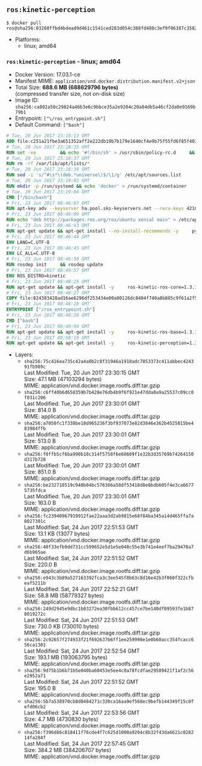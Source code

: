 ## `ros:kinetic-perception`

```console
$ docker pull ros@sha256:03260ffbd4bdead9d461c1541ced283d054c388fd488c3ef9f06387c35821d24
```

-	Platforms:
	-	linux; amd64

### `ros:kinetic-perception` - linux; amd64

-	Docker Version: 17.03.1-ce
-	Manifest MIME: `application/vnd.docker.distribution.manifest.v2+json`
-	Total Size: **688.6 MB (688629796 bytes)**  
	(compressed transfer size, not on-disk size)
-	Image ID: `sha256:ca802a50c29824a46b3e6c9bbce35a2e9204c20a84db5a46cf2da0e9169b79b1`
-	Entrypoint: `["\/ros_entrypoint.sh"]`
-	Default Command: `["bash"]`

```dockerfile
# Tue, 20 Jun 2017 23:18:13 GMT
ADD file:c251a21fbe3a651352aff2e222db19b7b179e1640cf4e9b75f55fd6f85f40366 in / 
# Tue, 20 Jun 2017 23:18:35 GMT
RUN set -xe 		&& echo '#!/bin/sh' > /usr/sbin/policy-rc.d 	&& echo 'exit 101' >> /usr/sbin/policy-rc.d 	&& chmod +x /usr/sbin/policy-rc.d 		&& dpkg-divert --local --rename --add /sbin/initctl 	&& cp -a /usr/sbin/policy-rc.d /sbin/initctl 	&& sed -i 's/^exit.*/exit 0/' /sbin/initctl 		&& echo 'force-unsafe-io' > /etc/dpkg/dpkg.cfg.d/docker-apt-speedup 		&& echo 'DPkg::Post-Invoke { "rm -f /var/cache/apt/archives/*.deb /var/cache/apt/archives/partial/*.deb /var/cache/apt/*.bin || true"; };' > /etc/apt/apt.conf.d/docker-clean 	&& echo 'APT::Update::Post-Invoke { "rm -f /var/cache/apt/archives/*.deb /var/cache/apt/archives/partial/*.deb /var/cache/apt/*.bin || true"; };' >> /etc/apt/apt.conf.d/docker-clean 	&& echo 'Dir::Cache::pkgcache ""; Dir::Cache::srcpkgcache "";' >> /etc/apt/apt.conf.d/docker-clean 		&& echo 'Acquire::Languages "none";' > /etc/apt/apt.conf.d/docker-no-languages 		&& echo 'Acquire::GzipIndexes "true"; Acquire::CompressionTypes::Order:: "gz";' > /etc/apt/apt.conf.d/docker-gzip-indexes 		&& echo 'Apt::AutoRemove::SuggestsImportant "false";' > /etc/apt/apt.conf.d/docker-autoremove-suggests
# Tue, 20 Jun 2017 23:18:37 GMT
RUN rm -rf /var/lib/apt/lists/*
# Tue, 20 Jun 2017 23:18:39 GMT
RUN sed -i 's/^#\s*\(deb.*universe\)$/\1/g' /etc/apt/sources.list
# Tue, 20 Jun 2017 23:19:03 GMT
RUN mkdir -p /run/systemd && echo 'docker' > /run/systemd/container
# Tue, 20 Jun 2017 23:19:04 GMT
CMD ["/bin/bash"]
# Fri, 23 Jun 2017 08:46:07 GMT
RUN apt-key adv --keyserver ha.pool.sks-keyservers.net --recv-keys 421C365BD9FF1F717815A3895523BAEEB01FA116
# Fri, 23 Jun 2017 08:46:09 GMT
RUN echo "deb http://packages.ros.org/ros/ubuntu xenial main" > /etc/apt/sources.list.d/ros-latest.list
# Fri, 23 Jun 2017 08:46:43 GMT
RUN apt-get update && apt-get install --no-install-recommends -y     python-rosdep     python-rosinstall     python-vcstools     && rm -rf /var/lib/apt/lists/*
# Fri, 23 Jun 2017 08:46:44 GMT
ENV LANG=C.UTF-8
# Fri, 23 Jun 2017 08:46:45 GMT
ENV LC_ALL=C.UTF-8
# Fri, 23 Jun 2017 08:46:56 GMT
RUN rosdep init     && rosdep update
# Fri, 23 Jun 2017 08:46:57 GMT
ENV ROS_DISTRO=kinetic
# Fri, 23 Jun 2017 08:48:25 GMT
RUN apt-get update && apt-get install -y     ros-kinetic-ros-core=1.3.1-0*     && rm -rf /var/lib/apt/lists/*
# Fri, 23 Jun 2017 08:48:27 GMT
COPY file:824303428ad16ae6296df253434e00a00126dc8404f740a8b885c9f61a2f5fcb in / 
# Fri, 23 Jun 2017 08:48:28 GMT
ENTRYPOINT ["/ros_entrypoint.sh"]
# Fri, 23 Jun 2017 08:48:28 GMT
CMD ["bash"]
# Fri, 23 Jun 2017 08:49:04 GMT
RUN apt-get update && apt-get install -y     ros-kinetic-ros-base=1.3.1-0*     && rm -rf /var/lib/apt/lists/*
# Fri, 23 Jun 2017 08:58:19 GMT
RUN apt-get update && apt-get install -y     ros-kinetic-perception=1.3.1-0*     && rm -rf /var/lib/apt/lists/*
```

-	Layers:
	-	`sha256:75c416ea735c42a4a0b2c8f31946a1918adc7853373c411abbec424391fb989c`  
		Last Modified: Tue, 20 Jun 2017 23:30:15 GMT  
		Size: 47.1 MB (47103294 bytes)  
		MIME: application/vnd.docker.image.rootfs.diff.tar.gzip
	-	`sha256:c6ff40b6d658359b7b428e76db4b9f6f921e47dda0a9a25537c09cc0f031c206`  
		Last Modified: Tue, 20 Jun 2017 23:30:01 GMT  
		Size: 814.0 B  
		MIME: application/vnd.docker.image.rootfs.diff.tar.gzip
	-	`sha256:a7050fc1f338be18d965236f3bf937073e82d3846e362b4525815be483984ffb`  
		Last Modified: Tue, 20 Jun 2017 23:30:01 GMT  
		Size: 513.0 B  
		MIME: application/vnd.docker.image.rootfs.diff.tar.gzip
	-	`sha256:f0ffb5cf6ba990b18c314f5758f6e68609f1e32b3d35769b74264150d317b728`  
		Last Modified: Tue, 20 Jun 2017 23:30:01 GMT  
		Size: 851.0 B  
		MIME: application/vnd.docker.image.rootfs.diff.tar.gzip
	-	`sha256:be232718519c940b04bc576366a58df53418d8e8bdb605f4e3ca66775735fdca`  
		Last Modified: Tue, 20 Jun 2017 23:30:01 GMT  
		Size: 163.0 B  
		MIME: application/vnd.docker.image.rootfs.diff.tar.gzip
	-	`sha256:fc23940967919912fae22aaa3d2ab9815e68f84ba345a14d465ffa7a8027301c`  
		Last Modified: Sat, 24 Jun 2017 22:51:53 GMT  
		Size: 13.1 KB (13077 bytes)  
		MIME: application/vnd.docker.image.rootfs.diff.tar.gzip
	-	`sha256:40f33efb9dd731cc599652e5d1e5e048c55e3b741e4eef7ba29478a7d6b965ae`  
		Last Modified: Sat, 24 Jun 2017 22:51:52 GMT  
		Size: 220.0 B  
		MIME: application/vnd.docker.image.rootfs.diff.tar.gzip
	-	`sha256:e943c3b89a527163392fca3c3ee545f8b63c8d16e42b3f060f322cfbeaf5211b`  
		Last Modified: Sat, 24 Jun 2017 22:52:21 GMT  
		Size: 58.8 MB (58779327 bytes)  
		MIME: application/vnd.docker.image.rootfs.diff.tar.gzip
	-	`sha256:249d2945e9dbc1b83272ea30fbb612cc457ce7be140df09593fe1b878019272c`  
		Last Modified: Sat, 24 Jun 2017 22:51:53 GMT  
		Size: 730.0 KB (730010 bytes)  
		MIME: application/vnd.docker.image.rootfs.diff.tar.gzip
	-	`sha256:2c92657f274933f21f692637b6ff1ee259990e1e0b60acc354fcacc656ca1301`  
		Last Modified: Sat, 24 Jun 2017 22:52:54 GMT  
		Size: 193.1 MB (193063795 bytes)  
		MIME: application/vnd.docker.image.rootfs.diff.tar.gzip
	-	`sha256:9d75b1b6b71b5e040ba60453e5ee4c0a78fcdfae29589421f1af2c56e2952a71`  
		Last Modified: Sat, 24 Jun 2017 22:51:52 GMT  
		Size: 195.0 B  
		MIME: application/vnd.docker.image.rootfs.diff.tar.gzip
	-	`sha256:5b7a538970cb8d0484271c330ca16aa9ef568ec9befb144349f15c0fefd06cb2`  
		Last Modified: Sat, 24 Jun 2017 22:53:56 GMT  
		Size: 4.7 MB (4730830 bytes)  
		MIME: application/vnd.docker.image.rootfs.diff.tar.gzip
	-	`sha256:f396d86c818411f76cde4f7c625d1000a9204c8b32f43da6621c028214fa284f`  
		Last Modified: Sat, 24 Jun 2017 22:57:45 GMT  
		Size: 384.2 MB (384206707 bytes)  
		MIME: application/vnd.docker.image.rootfs.diff.tar.gzip
